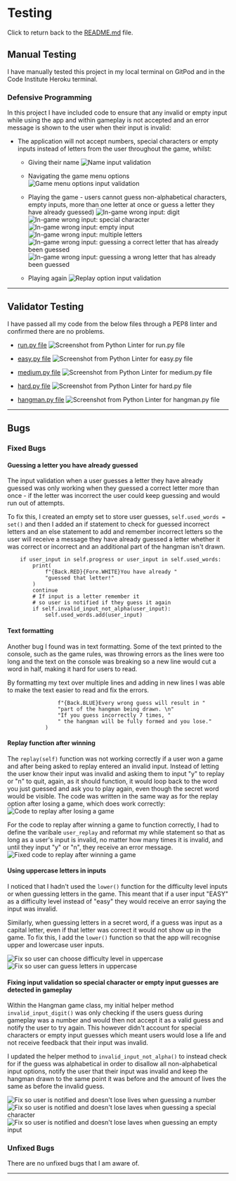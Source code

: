 # Testing

Click to return back to the [README.md](README.md) file.

## Manual Testing

I have manually tested this project in my local terminal on GitPod and in the Code Institute Heroku terminal.

### Defensive Programming

In this project I have included code to ensure that any invalid or empty input while using the app and within gameplay is not accepted and an error message is shown to the user when their input is invalid:

  - The application will not accept numbers, special characters or empty inputs instead of letters from the user throughout the game, whilst: 
    - Giving their name
    ![Name input validation](documentation/testing/name_validation.png)
    - Navigating the game menu options
    ![Game menu options input validation](documentation/testing/game_options_validation.png)
    - Playing the game - users cannot guess non-alphabetical characters, empty inputs, more than one letter at once or guess a letter they have already guessed)
    ![In-game wrong input: digit](documentation/features/input_validation_digit.png)
    ![In-game wrong input: special character](documentation/features/input_validation_special_char.png)
    ![In-game wrong input: empty input](documentation/features/input_validation_empty_input.png)
    ![In-game wrong input: multiple letters](documentation/features/input_validation_multiple_char.png)
    ![In-game wrong input: guessing a correct letter that has already been guessed](documentation/testing/input_validation_duplicate_correct_guess.png)
    ![In-game wrong input: guessing a wrong letter that has already been guessed](documentation/testing/input_validation_duplicate_wrong_guess.png)

    - Playing again
    ![Replay option input validation](documentation/testing/invalid_replay_input.png)

---

## Validator Testing

I have passed all my code from the below files through a PEP8 linter and confirmed there are no problems.

- [run.py file](https://pep8ci.herokuapp.com/https://raw.githubusercontent.com/katkapsasky/hangman/main/run.py)
![Screenshot from Python Linter for run.py file](documentation/testing/pep8_run.png)

- [easy.py file](https://pep8ci.herokuapp.com/https://raw.githubusercontent.com/katkapsasky/hangman/main/easy.py)
![Screenshot from Python Linter for easy.py file](documentation/testing/pep8_easy.png)

- [medium.py file](https://pep8ci.herokuapp.com/https://raw.githubusercontent.com/katkapsasky/hangman/main/medium.py)
![Screenshot from Python Linter for medium.py file](documentation/testing/pep8_medium.png)

- [hard.py file](https://pep8ci.herokuapp.com/https://raw.githubusercontent.com/katkapsasky/hangman/main/hard.py)
![Screenshot from Python Linter for hard.py file](documentation/testing/pep8_hard.png)

- [hangman.py file](https://pep8ci.herokuapp.com/https://raw.githubusercontent.com/katkapsasky/hangman/main/hangman.py)
![Screenshot from Python Linter for hangman.py file](documentation/testing/pep8_hangman.png)

---

## Bugs

### Fixed Bugs

#### Guessing a letter you have already guessed

The input validation when a user guesses a letter they have already guessed was only working when they guessed a correct letter more than once - if the letter was incorrect the user could keep guessing and would run out of attempts. 

To fix this, I created an empty set to store user guesses,
``` self.used_words = set() ``` 
and then I added an if statement to check for guessed incorrect letters and an else statement to add and remember incorrect letters so the user will receive a message they have already guessed a letter whether it was correct or incorrect and an additional part of the hangman isn't drawn. 

``` # Check if a letter has already been guessed
    if user_input in self.progress or user_input in self.used_words:
        print(
            f"{Back.RED}{Fore.WHITE}You have already "
            "guessed that letter!"
        )
        continue
        # If input is a letter remember it
        # so user is notified if they guess it again
        if self.invalid_input_not_alpha(user_input):
            self.used_words.add(user_input)
```

#### Text formatting

Another bug I found was in text formatting. Some of the text printed to the console, such as the game rules, was throwing errors as the lines were too long and the text on the console was breaking so a new line would cut a word in half, making it hard for users to read. 

By formatting my text over multiple lines and adding in new lines I was able to make the text easier to read and fix the errors.

``` print(
                f"{Back.BLUE}Every wrong guess will result in "
                "part of the hangman being drawn. \n"
                "If you guess incorrectly 7 times, "
                " the hangman will be fully formed and you lose."
            )
```

#### Replay function after winning

The ```replay(self)``` function was not working correctly if a user won a game and after being asked to replay entered an invalid input. Instead of letting the user know their input was invalid and asking them to input "y" to replay or "n" to quit, again, as it should function, it would loop back to the word you just guessed and ask you to play again, even though the secret word would be visible. The code was written in the same way as for the replay option after losing a game, which does work correctly:
![Code to replay after losing a game](documentation/testing/replay_after_losing.png)

For the code to replay after winning a game to function correctly, I had to define the varibale ```user_replay``` and reformat my while statement so that as long as a user's input is invalid, no matter how many times it is invalid, and until they input "y" or "n", they receive an error message.
![Fixed code to replay after winning a game](documentation/testing/replay_after_winning.png)

#### Using uppercase letters in inputs

I noticed that I hadn't used the ```lower()``` function for the difficulty level inputs or when guessing letters in the game. This meant that if a user input "EASY" as a difficulty level instead of "easy" they would receive an error saying the input was invalid. 

Similarly, when guessing letters in a secret word, if a guess was input as a capital letter, even if that letter was correct it would not show up in the game. To fix this, I add the ```lower()``` function so that the app will recognise upper and lowercase user inputs.

![Fix so user can choose difficulty level in uppercase](documentation/testing/capital_letters_fix2.png)
![Fix so user can guess letters in uppercase](documentation/testing/capital_letters_fix1.png)

#### Fixing input validation so special character or empty input guesses are detected in gameplay

Within the Hangman game class, my initial helper method ```invalid_input_digit()``` was only checking if the users guess during gameplay was a number and would then not accept it as a valid guess and notify the user to try again. This however didn't account for special characters or empty input guesses which meant users would lose a life and not receive feedback that their input was invalid. 

I updated the helper method to ```invalid_input_not_alpha()``` to instead check for if the guess was alphabetical in order to disallow all non-alphabetical input options, notify the user that their input was invalid and keep the hangman drawn to the same point it was before and the amount of lives the same as before the invalid guess.

![Fix so user is notified and doesn't lose lives when guessing a number](documentation/features/input_validation_digit.png)
![Fix so user is notified and doesn't lose laves when guessing a special character](documentation/features/input_validation_special_char.png)
![Fix so user is notified and doesn't lose laves when guessing an empty input](documentation/features/input_validation_empty_input.png)

### Unfixed Bugs

There are no unfixed bugs that I am aware of.

---

